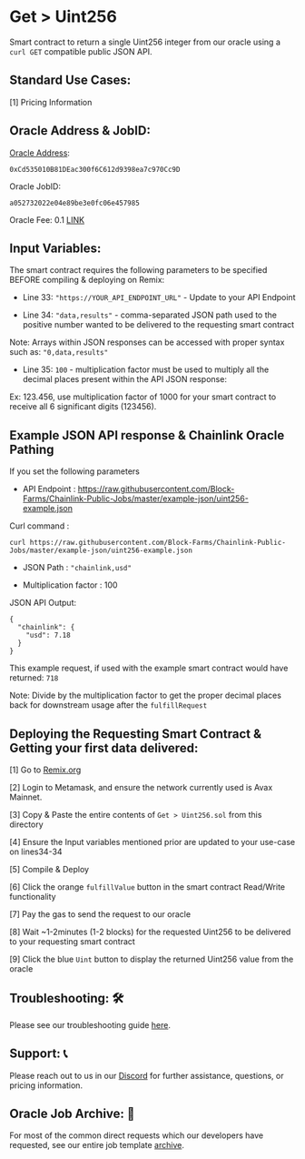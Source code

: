 # Get > Uint256
Smart contract to return a single Uint256 integer from our oracle using a `curl GET` compatible public JSON API.

## Standard Use Cases:
[1] Pricing Information

## Oracle Address & JobID:
[Oracle Address](https://snowtrace.io/address/0xcd535010b81deac300f6c612d9398ea7c970cc9d): 
```
0xCd535010B81DEac300f6C612d9398ea7c970Cc9D
```
Oracle JobID: 
```
a052732022e04e89be3e0fc06e457985
```
Oracle Fee: 0.1 [LINK](https://snowtrace.io/address/0x5947bb275c521040051d82396192181b413227a3)

## Input Variables:
The smart contract requires the following parameters to be specified BEFORE compiling & deploying on Remix:

* Line 33: `"https://YOUR_API_ENDPOINT_URL"` - Update to your API Endpoint

* Line 34: `"data,results"` - comma-separated JSON path used to the positive number wanted to be delivered to the requesting smart contract

Note: Arrays within JSON responses can be accessed with proper syntax such as: `"0,data,results"`

* Line 35: `100` - multiplication factor must be used to multiply all the decimal places present within the API JSON response:

Ex: 123.456, use multiplication factor of 1000 for your smart contract to receive all 6 significant digits (123456).

## Example JSON API response & Chainlink Oracle Pathing
If you set the following parameters

* API Endpoint : https://raw.githubusercontent.com/Block-Farms/Chainlink-Public-Jobs/master/example-json/uint256-example.json

Curl command : 
```
curl https://raw.githubusercontent.com/Block-Farms/Chainlink-Public-Jobs/master/example-json/uint256-example.json
```

* JSON Path : `"chainlink,usd"`

* Multiplication factor : 100

JSON API Output:
```
{
  "chainlink": {
    "usd": 7.18
  }
}
```
This example request, if used with the example smart contract would have returned: `718`

Note: Divide by the multiplication factor to get the proper decimal places back for downstream usage after the `fulfillRequest`

## Deploying the Requesting Smart Contract & Getting your first data delivered:
[1] Go to [Remix.org](https://remix.ethereum.org/)

[2] Login to Metamask, and ensure the network currently used is Avax Mainnet.

[3] Copy & Paste the entire contents of `Get > Uint256.sol` from this directory

[4] Ensure the Input variables mentioned prior are updated to your use-case on lines34-34

[5] Compile & Deploy

[6] Click the orange `fulfillValue` button in the smart contract Read/Write functionality

[7] Pay the gas to send the request to our oracle

[8] Wait ~1-2minutes (1-2 blocks) for the requested Uint256 to be delivered to your requesting smart contract

[9] Click the blue `Uint` button to display the returned Uint256 value from the oracle

## Troubleshooting: :hammer_and_wrench:
Please see our troubleshooting guide [here](https://github.com/Block-Farms/Chainlink-Public-Jobs/blob/master/README.md#troubleshooting).

## Support: :telephone_receiver:
Please reach out to us in our [Discord](https://discord.gg/PgxRVrDUm7) for further assistance, questions, or pricing information.

## Oracle Job Archive: :scroll:
For most of the common direct requests which our developers have requested, see our entire job template [archive](https://github.com/Block-Farms/Chainlink-Job-Spec-Template-Smart-Contract-Archive/tree/main/2_Direct_Request).
